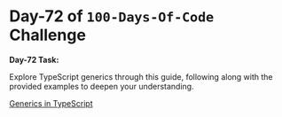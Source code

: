 # Day-72 of `100-Days-Of-Code` Challenge

**Day-72 Task:**

Explore TypeScript generics through this guide, following along with the provided examples to deepen your understanding.

[Generics in TypeScript](./TS-Generics/README.md)